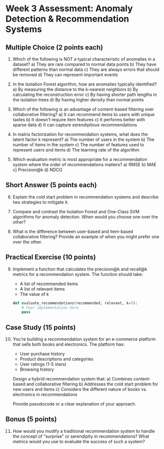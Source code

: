 # Week 3 Assessment: Anomaly Detection & Recommendation Systems

## Multiple Choice (2 points each)

1. Which of the following is NOT a typical characteristic of anomalies in a dataset?
   a) They are rare compared to normal data points
   b) They have different patterns than normal data
   c) They are always errors that should be removed
   d) They can represent important events

2. In the Isolation Forest algorithm, how are anomalies typically identified?
   a) By measuring the distance to the k-nearest neighbors
   b) By calculating the reconstruction error
   c) By having shorter path lengths in the isolation trees
   d) By having higher density than normal points

3. Which of the following is an advantage of content-based filtering over collaborative filtering?
   a) It can recommend items to users with unique tastes
   b) It doesn't require item features
   c) It performs better with sparse data
   d) It can capture serendipitous recommendations

4. In matrix factorization for recommendation systems, what does the latent factor k represent?
   a) The number of users in the system
   b) The number of items in the system
   c) The number of features used to represent users and items
   d) The learning rate of the algorithm

5. Which evaluation metric is most appropriate for a recommendation system where the order of recommendations matters?
   a) RMSE
   b) MAE
   c) Precision@k
   d) NDCG

## Short Answer (5 points each)

6. Explain the cold start problem in recommendation systems and describe two strategies to mitigate it.

7. Compare and contrast the Isolation Forest and One-Class SVM algorithms for anomaly detection. When would you choose one over the other?

8. What is the difference between user-based and item-based collaborative filtering? Provide an example of when you might prefer one over the other.

## Practical Exercise (10 points)

9. Implement a function that calculates the precision@k and recall@k metrics for a recommendation system. The function should take:
   - A list of recommended items
   - A list of relevant items
   - The value of k
   
   ```python
   def evaluate_recommendations(recommended, relevant, k=5):
       # Your implementation here
       pass
   ```

## Case Study (15 points)

10. You're building a recommendation system for an e-commerce platform that sells both books and electronics. The platform has:
    - User purchase history
    - Product descriptions and categories
    - User ratings (1-5 stars)
    - Browsing history
    
    Design a hybrid recommendation system that:
    a) Combines content-based and collaborative filtering
    b) Addresses the cold start problem for new users and items
    c) Considers the different nature of books vs. electronics in recommendations
    
    Provide pseudocode or a clear explanation of your approach.

## Bonus (5 points)

11. How would you modify a traditional recommendation system to handle the concept of "surprise" or serendipity in recommendations? What metrics would you use to evaluate the success of such a system?
